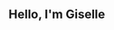 ## Hello, I'm Giselle

<!--
**giselle10101/giselle10101** is a ✨ _special_ ✨ repository because its `README.md` (this file) appears on your GitHub profile.

I have a profound interest in technology ie Cyber Security and a dedication to solving complex problems.

## Objective
My journey in computer science has led me to develop a passion for cybersecurity, and I am now eager to transition into this field specifically aimng to join a Security Operations Cencer (SOC) as a Tier 1 Analyst.


## Skills

- 🔭 I’m currently working on ...
- 🌱 I’m currently learning ...
- 👯 I’m looking to collaborate on ...
- 🤔 I’m looking for help with ...
- 💬 Ask me about ...
- 📫 How to reach me: ...
- 😄 Pronouns: ...
- ⚡ Fun fact: ...
-->
